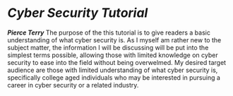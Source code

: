 # ***Cyber Security Tutorial***
**_Pierce Terry_**
The purpose of the this tutorial is to give readers a basic understanding of what cyber security is. As I myself am rather new to the subject matter, the information I will be discussing will be put into the simplest terms possible, allowing those with limited knowledge on cyber security to ease into the field without being overwelmed.
My desired target audience are those with limited understanding of what cyber security is, specifically college aged individuals who may be interested in pursuing a career in cyber security or a related industry.
